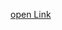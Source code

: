 <a href="https://aronnok093.github.io/Maximum-Difference-in-An-Array/Maximum%20Difference%20In%20An%20Array%20using%20python%20%20.slides.html#/">open Link</a>
